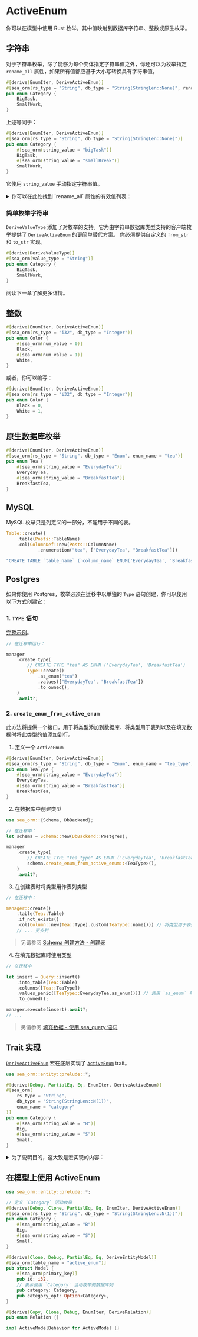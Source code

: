 # ActiveEnum

你可以在模型中使用 Rust 枚举，其中值映射到数据库字符串、整数或原生枚举。

## 字符串

对于字符串枚举，除了能够为每个变体指定字符串值之外，你还可以为枚举指定 `rename_all` 属性，如果所有值都应基于大小写转换具有字符串值。

```rust
#[derive(EnumIter, DeriveActiveEnum)]
#[sea_orm(rs_type = "String", db_type = "String(StringLen::None)", rename_all = "camelCase")]
pub enum Category {
    BigTask,
    SmallWork,
}
```

上述等同于：

```rust
#[derive(EnumIter, DeriveActiveEnum)]
#[sea_orm(rs_type = "String", db_type = "String(StringLen::None)")]
pub enum Category {
    #[sea_orm(string_value = "bigTask")]
    BigTask,
    #[sea_orm(string_value = "smallBreak")]
    SmallWork,
}
```

它使用 `string_value` 手动指定字符串值。

<details>
    <summary>你可以在此处找到 `rename_all` 属性的有效值列表：</summary>

- camelCase
- kebab-case
- mixed_case
- SCREAMING_SNAKE_CASE
- snake_case
- title_case
- UPPERCASE
- lowercase
- SCREAMING-KEBAB-CASE
- PascalCase

</details>

### 简单枚举字符串

`DeriveValueType` 添加了对枚举的支持。它为由字符串数据库类型支持的客户端枚举提供了 `DeriveActiveEnum` 的更简单替代方案。
你必须提供自定义的 `from_str` 和 `to_str` 实现。

```rust
#[derive(DeriveValueType)]
#[sea_orm(value_type = "String")]
pub enum Category {
    BigTask,
    SmallWork,
}
```

阅读下一章了解更多详情。

## 整数

```rust
#[derive(EnumIter, DeriveActiveEnum)]
#[sea_orm(rs_type = "i32", db_type = "Integer")]
pub enum Color {
    #[sea_orm(num_value = 0)]
    Black,
    #[sea_orm(num_value = 1)]
    White,
}
```
或者，你可以编写：
```rust
#[derive(EnumIter, DeriveActiveEnum)]
#[sea_orm(rs_type = "i32", db_type = "Integer")]
pub enum Color {
    Black = 0,
    White = 1,
}
```

## 原生数据库枚举

```rust
#[derive(EnumIter, DeriveActiveEnum)]
#[sea_orm(rs_type = "String", db_type = "Enum", enum_name = "tea")]
pub enum Tea {
    #[sea_orm(string_value = "EverydayTea")]
    EverydayTea,
    #[sea_orm(string_value = "BreakfastTea")]
    BreakfastTea,
}
```

## MySQL

MySQL 枚举只是列定义的一部分，不能用于不同的表。

```rust
Table::create()
    .table(Posts::TableName)
    .col(ColumnDef::new(Posts::ColumnName)
            .enumeration("tea", ["EverydayTea", "BreakfastTea"]))

"CREATE TABLE `table_name` (`column_name` ENUM('EverydayTea', 'BreakfastTea'))",
```

## Postgres

如果你使用 Postgres，枚举必须在迁移中以单独的 `Type` 语句创建，你可以使用以下方式创建它：

### 1. `TYPE` 语句

[完整示例](https://github.com/SeaQL/sea-orm/blob/master/sea-orm-migration/tests/common/migration/m20220118_000004_create_tea_enum.rs)。

```rust
// 在迁移中运行：

manager
    .create_type(
        // CREATE TYPE "tea" AS ENUM ('EverydayTea', 'BreakfastTea')
        Type::create()
            .as_enum("tea")
            .values(["EverydayTea", "BreakfastTea"])
            .to_owned(),
    )
    .await?;
```

### 2. `create_enum_from_active_enum`
此方法将提供一个接口，用于将类型添加到数据库、将类型用于表列以及在填充数据时将此类型的值添加到行。

1. 定义一个 `ActiveEnum`

```rust
#[derive(EnumIter, DeriveActiveEnum)]
#[sea_orm(rs_type = "String", db_type = "Enum", enum_name = "tea_type")]
pub enum TeaType {
    #[sea_orm(string_value = "EverydayTea")]
    EverydayTea,
    #[sea_orm(string_value = "BreakfastTea")]
    BreakfastTea,
}
```

2. 在数据库中创建类型

```rust
use sea_orm::{Schema, DbBackend};

// 在迁移中：
let schema = Schema::new(DbBackend::Postgres);

manager
    .create_type(
        // CREATE TYPE "tea_type" AS ENUM ('EverydayTea', 'BreakfastTea')
        schema.create_enum_from_active_enum::<TeaType>(),
    )
    .await?;
```

3. 在创建表时将类型用作表列类型

```rust diff
// 在迁移中：

manager::create()
    .table(Tea::Table)
    .if_not_exists()
    .col(Column::new(Tea::Type).custom(TeaType::name())) // 将类型用于表列
    // ... 更多列
```
> 另请参阅 [Schema 创建方法 - 创建表](https://www.sea-ql.org/SeaORM/docs/migration/writing-migration/#schema-creation-methods)

4. 在填充数据库时使用类型

```rust
// 在迁移中

let insert = Query::insert()
    .into_table(Tea::Table)
    .columns([Tea::TeaType])
    .values_panic([TeaType::EverydayTea.as_enum()]) // 调用 `as_enum` 将变体转换为 SimpleExpr
    .to_owned();

manager.execute(insert).await?;
// ...
```
> 另请参阅 [填充数据 - 使用 sea_query 语句](https://www.sea-ql.org/SeaORM/docs/migration/seeding-data/#:~:text=write%20SeaQuery%20statement%20to%20seed%20the%20table)

## Trait 实现

[`DeriveActiveEnum`](https://docs.rs/sea-orm/*/sea_orm/derive.DeriveActiveEnum.html) 宏在底层实现了 [`ActiveEnum`](https://docs.rs/sea-orm/*/sea_orm/entity/trait.ActiveEnum.html) trait。

```rust
use sea_orm::entity::prelude::*;

#[derive(Debug, PartialEq, Eq, EnumIter, DeriveActiveEnum)]
#[sea_orm(
    rs_type = "String",
    db_type = "String(StringLen::N(1))",
    enum_name = "category"
)]
pub enum Category {
    #[sea_orm(string_value = "B")]
    Big,
    #[sea_orm(string_value = "S")]
    Small,
}
```

<details>
  <summary>为了说明目的，这大致是宏实现的内容：</summary>
  <div>

```rust
use sea_orm::entity::prelude::*;

#[derive(Debug, PartialEq, Eq, EnumIter)]
pub enum Category {
    Big,
    Small,
}

// 手动实现
impl ActiveEnum for Category {
    // 宏属性 `rs_type` 在此处粘贴
    type Value = String;

    // 默认情况下，如果未明确提供 `enum_name`，则 Rust 枚举的名称为驼峰式
    fn name() -> String {
        "category".to_owned()
    }

    // 将 Rust 枚举变体映射到相应的 `num_value` 或 `string_value`
    fn to_value(&self) -> Self::Value {
        match self {
            Self::Big => "B",
            Self::Small => "S",
        }
        .to_owned()
    }

    // 将 `num_value` 或 `string_value` 映射到相应的 Rust 枚举变体
    fn try_from_value(v: &Self::Value) -> Result<Self, DbErr> {
        match v.as_ref() {
            "B" => Ok(Self::Big),
            "S" => Ok(Self::Small),
            _ => Err(DbErr::Type(format!(
                "unexpected value for Category enum: {}",
                v
            ))),
        }
    }

    // 宏属性 `db_type` 在此处粘贴
    fn db_type() -> ColumnDef {
        ColumnType::String(Some(1)).def()
    }
}
```
  </div>
</details>

## 在模型上使用 ActiveEnum

```rust
use sea_orm::entity::prelude::*;

// 定义 `Category` 活动枚举
#[derive(Debug, Clone, PartialEq, Eq, EnumIter, DeriveActiveEnum)]
#[sea_orm(rs_type = "String", db_type = "String(StringLen::N(1))")]
pub enum Category {
    #[sea_orm(string_value = "B")]
    Big,
    #[sea_orm(string_value = "S")]
    Small,
}

#[derive(Clone, Debug, PartialEq, Eq, DeriveEntityModel)]
#[sea_orm(table_name = "active_enum")]
pub struct Model {
    #[sea_orm(primary_key)]
    pub id: i32,
    // 表示使用 `Category` 活动枚举的数据库列
    pub category: Category,
    pub category_opt: Option<Category>,
}

#[derive(Copy, Clone, Debug, EnumIter, DeriveRelation)]
pub enum Relation {}

impl ActiveModelBehavior for ActiveModel {}